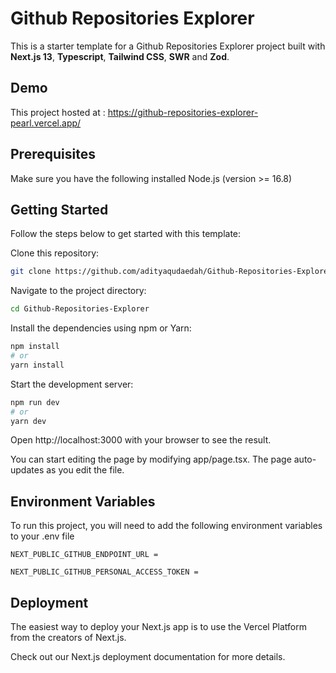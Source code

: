 # Github Repositories Explorer

This is a starter template for a Github Repositories Explorer project built with **Next.js 13**, **Typescript**, **Tailwind CSS**, **SWR** and **Zod**.


## Demo

This project hosted at : https://github-repositories-explorer-pearl.vercel.app/

## Prerequisites
Make sure you have the following installed Node.js (version >= 16.8)

## Getting Started
Follow the steps below to get started with this template:

Clone this repository:
```bash
git clone https://github.com/adityaqudaedah/Github-Repositories-Explorer.git
```

Navigate to the project directory:
```bash
cd Github-Repositories-Explorer
```

Install the dependencies using npm or Yarn:
```bash
npm install
# or
yarn install
```

Start the development server:
```bash
npm run dev
# or
yarn dev
```

Open http://localhost:3000 with your browser to see the result.

You can start editing the page by modifying app/page.tsx. The page auto-updates as you edit the file.

## Environment Variables

To run this project, you will need to add the following environment variables to your .env file

`NEXT_PUBLIC_GITHUB_ENDPOINT_URL = `

`NEXT_PUBLIC_GITHUB_PERSONAL_ACCESS_TOKEN =`


## Deployment

The easiest way to deploy your Next.js app is to use the Vercel Platform from the creators of Next.js.

Check out our Next.js deployment documentation for more details.
